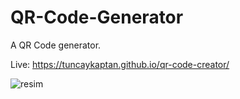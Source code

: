 # QR-Code-Generator
A QR Code generator.

Live: https://tuncaykaptan.github.io/qr-code-creator/

![resim](https://user-images.githubusercontent.com/75607066/204111206-e48c7db5-fac4-47c6-a5ce-67b7a5ea56a5.png)
